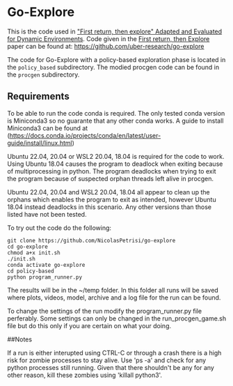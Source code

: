 # Go-Explore

This is the code used in ["First return, then explore" Adapted and Evaluated for Dynamic Environments](link_to_paper). Code given in the [First return, then Explore](https://arxiv.org/abs/2004.12919) paper can be found at: https://github.com/uber-research/go-explore 

The code for Go-Explore with a policy-based exploration phase is located in the `policy_based` subdirectory. The modied procgen code can be found in the `procgen` subdirectory.

## Requirements

To be able to run the code conda is required. The only tested conda version is Miniconda3 so no guarante that any other conda works. A guide to install Miniconda3 can be found at (https://docs.conda.io/projects/conda/en/latest/user-guide/install/linux.html)


Ubuntu 22.04, 20.04 or WSL2 20.04, 18.04 is required for the code to work. Using Ubuntu 18.04 causes the program to deadlock when exiting because of multiprocessing in python.
The program deadlocks when trying to exit the program because of suspected orphan threads left alive in procgen. 

Ubuntu 22.04, 20.04 and WSL2 20.04, 18.04 all appear to clean up the orphans which enables the program to exit as intended, however Ubuntu 18.04 instead deadlocks in this scenario.
Any other versions than those listed have not been tested.


To try out the code do the following:

```
git clone https://github.com/NicolasPetrisi/go-explore
cd go-explore
chmod a+x init.sh
./init.sh
conda activate go-explore
cd policy-based
python program_runner.py
```
The results will be in the ~/temp folder. In this folder all runs will be saved where plots, videos, model, archive and a log file for the run can be found.

To change the settings of the run modify the program_runner.py file perferably. Some settings can only be changed in the run_procgen_game.sh file but do this only if you are certain on what your doing.

##Notes

If a run is either interupted using CTRL-C or through a crash there is a high risk for zombie processes to stay alive. Use 'ps -a' and check for any python processes still running. Given that there shouldn't be any for any other reason, kill these zombies using 'killall python3'.

